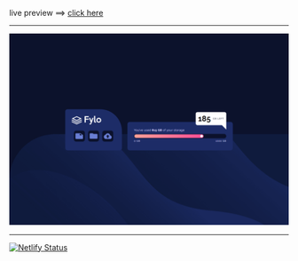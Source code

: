 live preview ==> [click here](https://mtanash-fylo-data-storage-component.netlify.app/)

---

![screen shot of the page](/Screenshot.png)

***
[![Netlify Status](https://api.netlify.com/api/v1/badges/1d904c45-e5f1-4e47-a626-25bf8c3a5d28/deploy-status)](https://app.netlify.com/sites/mtanash-fylo-data-storage-component/deploys)
